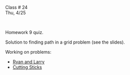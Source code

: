 <div class="lecture2">

<div class="column_date">
<p markdown="block">

Class # 24 <br>
Thu, 4/25



</p>
</div>

<div class="column_materials">
<p markdown="block">
<br/>

Homework 9 quiz.

Solution to finding path in a grid problem (see the slides).

Working on problems: 

- [Ryan and Larry](slides/11/RyanAndLarry.pdf)
- [Cutting Sticks](slides/11/CuttingSticks.pdf)


<br>

</p>
</div>

<div class="column_assign">
<p markdown="block">



</p>
</div>

</div>
